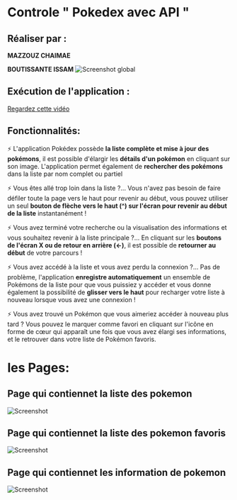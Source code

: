 # Controle " Pokedex avec API "

## Réaliser par :

**MAZZOUZ CHAIMAE**

**BOUTISSANTE ISSAM**
![Screenshot global](screenshot/ALL_pok.jpg)

## Exécution de l'application :

[Regardez cette vidéo](https://drive.google.com/file/d/1DHbUKF73n12sX7TIh3_qNjgU73vtCR5f/view?usp=sharing)

## Fonctionnalités:

⚡️ L'application Pokédex possède **la liste complète et mise à jour des pokémons**, il est possible d'élargir les **détails d'un pokémon** en cliquant sur son image. L'application permet également de **rechercher des pokémons** dans la liste par nom complet ou partiel

⚡️ Vous êtes allé trop loin dans la liste ?... Vous n'avez pas besoin de faire défiler toute la page vers le haut pour revenir au début, vous pouvez utiliser un seul **bouton de flèche vers le haut (^) sur l'écran pour revenir au début de la liste** instantanément !

⚡️ Vous avez terminé votre recherche ou la visualisation des informations et vous souhaitez revenir à la liste principale ?... En cliquant sur les **boutons de l'écran X ou de retour en arrière (<-)**, il est possible de **retourner au début** de votre parcours !

⚡️ Vous avez accédé à la liste et vous avez perdu la connexion ?... Pas de problème, l'application **enregistre automatiquement** un ensemble de Pokémons de la liste pour que vous puissiez y accéder et vous donne également la possibilité de **glisser vers le haut** pour recharger votre liste à nouveau lorsque vous avez une connexion !

⚡️ Vous avez trouvé un Pokémon que vous aimeriez accéder à nouveau plus tard ? Vous pouvez le marquer comme favori en cliquant sur l'icône en forme de cœur qui apparaît une fois que vous avez élargi ses informations, et le retrouver dans votre liste de Pokémon favoris.

# les Pages:

## Page qui contiennet la liste des pokemon

![Screenshot](screenshot/home.jpeg)

## Page qui contiennet la liste des pokemon favoris

![Screenshot](screenshot/liked.jpeg)

## Page qui contiennet les information de pokemon

![Screenshot](screenshot/infos.jpeg)
